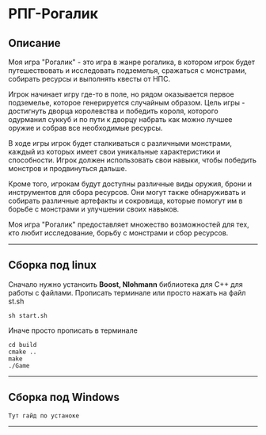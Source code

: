 # РПГ-Рогалик

## Описание

Моя игра "Рогалик" - это игра в жанре рогалика, в котором игрок будет путешествовать и исследовать подземелья, сражаться с монстрами, собирать ресурсы и выполнять квесты от НПС.

Игрок начинает игру где-то в поле, но рядом оказывается первое подземелье, которое генерируется случайным образом. Цель игры - достигнуть дворца королевства и победить короля, которого одурманил суккуб и по пути к дворцу набрать как можно лучшее оружие и собрав все необходимые ресурсы.

В ходе игры игрок будет сталкиваться с различными монстрами, каждый из которых имеет свои уникальные характеристики и способности. Игрок должен использовать свои навыки, чтобы победить монстров и продвинуться дальше.

Кроме того, игрокам будут доступны различные виды оружия, брони и инструментов для сбора ресурсов. Они могут также обнаруживать и собирать различные артефакты и сокровища, которые помогут им в борьбе с монстрами и улучшении своих навыков.

Моя игра "Рогалик" предоставляет множество возможностей для тех, кто любит исследование, борьбу с монстрами и сбор ресурсов.

---

## Сборка под linux

Сначало нужно устаноить **Boost, Nlohmann** библиотека для С++ для работы с файлами.
Прописать  терминале или просто нажать на файл st.sh

    sh start.sh

Иначе просто прописать в терминале

    cd build
    cmake ..
    make
    ./Game

---

## Сборка под Windows

    Тут гайд по устаноке

---
